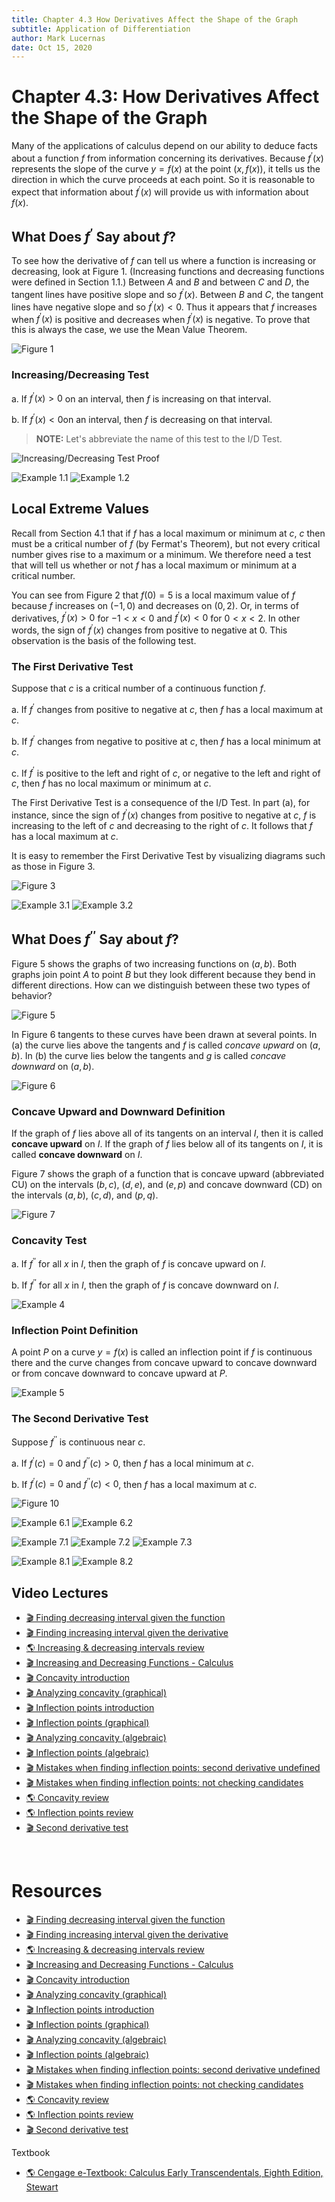 ```yaml
---
title: Chapter 4.3 How Derivatives Affect the Shape of the Graph
subtitle: Application of Differentiation
author: Mark Lucernas
date: Oct 15, 2020
---
```



# Chapter 4.3: How Derivatives Affect the Shape of the Graph

Many of the applications of calculus depend on our ability to deduce facts about
a function $f$ from information concerning its derivatives. Because
$f^{\prime}(x)$ represents the slope of the curve $y = f(x)$ at the point $(x,
f(x))$, it tells us the direction in which the curve proceeds at each point. So
it is reasonable to expect that information about $f^{\prime}(x)$ will provide
us with information about $f(x)$.

## What Does $f^{\prime}$ Say about $f$?

To see how the derivative of $f$ can tell us where a function is increasing or
decreasing, look at Figure 1. (Increasing functions and decreasing functions
were defined in Section 1.1.) Between $A$ and $B$ and between $C$ and $D$, the
tangent lines have positive slope and so $f^{\prime}(x)$. Between $B$ and $C$,
the tangent lines have negative slope and so $f^{\prime}(x) < 0$. Thus it
appears that $f$ increases when $f^{\prime}(x)$ is positive and decreases when
$f^{\prime}(x)$ is negative. To prove that this is always the case, we use the
Mean Value Theorem.

![Figure 1](../../../../../files/fall-2020/MATH-150/chapter-4/4.3_figure-1.png)

### Increasing/Decreasing Test

a. If $f^{\prime}(x) > 0$ on an interval, then $f$ is increasing on that interval.

b. If $f^{\prime}(x) < 0$on an interval, then $f$ is decreasing on that interval.

> **NOTE:** Let's abbreviate the name of this test to the I/D Test.

![Increasing/Decreasing Test Proof](../../../../../files/fall-2020/MATH-150/chapter-4/4.3_increasing_decreasing_test_proof.png)

![Example 1.1](../../../../../files/fall-2020/MATH-150/chapter-4/4.3_example-1.1.png)
![Example 1.2](../../../../../files/fall-2020/MATH-150/chapter-4/4.3_example-1.2.png)

## Local Extreme Values

Recall from Section 4.1 that if $f$ has a local maximum or minimum at $c$, $c$
then must be a critical number of $f$ (by Fermat's Theorem), but not every
critical number gives rise to a maximum or a minimum. We therefore need a test
that will tell us whether or not $f$ has a local maximum or minimum at a
critical number.

You can see from Figure 2 that $f(0) = 5$ is a local maximum value of $f$
because $f$ increases on $(-1, 0)$ and decreases on $(0, 2)$. Or, in terms of
derivatives, $f^{\prime}(x) > 0$ for $-1 < x < 0$ and $f^{\prime}(x) < 0$ for $0
< x < 2$. In other words, the sign of $f^{\prime}(x)$ changes from positive to
negative at $0$. This observation is the basis of the following test.

### The First Derivative Test

Suppose that $c$ is a critical number of a continuous function $f$.

a. If $f^{\prime}$ changes from positive to negative at $c$, then $f$ has a
local maximum at $c$.

b. If $f^{\prime}$ changes from negative to positive at $c$, then $f$ has a
local minimum at $c$.

c. If $f^{\prime}$ is positive to the left and right of $c$, or negative to the
left and right of $c$, then $f$ has no local maximum or minimum at $c$.

The First Derivative Test is a consequence of the I/D Test. In part (a), for
instance, since the sign of $f^{\prime}(x)$ changes from positive to negative at
$c$, $f$ is increasing to the left of $c$ and decreasing to the right of $c$. It
follows that $f$ has a local maximum at $c$.

It is easy to remember the First Derivative Test by visualizing diagrams such as
those in Figure 3.

![Figure 3](../../../../../files/fall-2020/MATH-150/chapter-4/4.3_figure-3.png)

![Example 3.1](../../../../../files/fall-2020/MATH-150/chapter-4/4.3_example-3.1.png)
![Example 3.2](../../../../../files/fall-2020/MATH-150/chapter-4/4.3_example-3.2.png)

## What Does $f^{\prime \prime}$ Say about $f$?

Figure 5 shows the graphs of two increasing functions on $(a, b)$. Both graphs
join point $A$ to point $B$ but they look different because they bend in
different directions. How can we distinguish between these two types of
behavior?

![Figure 5](../../../../../files/fall-2020/MATH-150/chapter-4/4.3_figure-5.png)

In Figure 6 tangents to these curves have been drawn at several points. In (a)
the curve lies above the tangents and $f$ is called _concave upward_ on $(a,
b)$. In (b) the curve lies below the tangents and $g$ is called _concave
downward_ on $(a, b)$.

![Figure 6](../../../../../files/fall-2020/MATH-150/chapter-4/4.3_figure-6.png)

### Concave Upward and Downward Definition

If the graph of $f$ lies above all of its tangents on an interval $I$, then it
is called **concave upward** on $I$. If the graph of $f$ lies below all of its
tangents on $I$, it is called **concave downward** on $I$.

Figure 7 shows the graph of a function that is concave upward (abbreviated CU)
on the intervals $(b, c)$, $(d, e)$, and $(e, p)$ and concave downward (CD) on
the intervals $(a, b)$, $(c, d)$, and $(p, q)$.

![Figure 7](../../../../../files/fall-2020/MATH-150/chapter-4/4.3_figure-7.png)

### Concavity Test

a. If $f^{\prime \prime}$ for all $x$ in $I$, then the graph of $f$ is concave
upward on $I$.

b. If $f^{\prime \prime}$ for all $x$ in $I$, then the graph of $f$ is concave
downward on $I$.

![Example 4](../../../../../files/fall-2020/MATH-150/chapter-4/4.3_example-4.png)

### Inflection Point Definition

A point $P$ on a curve $y = f(x)$ is called an inflection point if $f$ is
continuous there and the curve changes from concave upward to concave downward
or from concave downward to concave upward at $P$.

![Example 5](../../../../../files/fall-2020/MATH-150/chapter-4/4.3_example-5.png)

### The Second Derivative Test

Suppose $f^{\prime \prime}$ is continuous near $c$.

a. If $f^{\prime}(c) = 0$ and $f^{\prime \prime}(c) > 0$, then $f$ has a local
minimum at $c$.

b. If $f^{\prime}(c) = 0$ and $f^{\prime \prime}(c) < 0$, then $f$ has a local
maximum at $c$.

![Figure 10](../../../../../files/fall-2020/MATH-150/chapter-4/4.3_figure-10.png)

![Example 6.1](../../../../../files/fall-2020/MATH-150/chapter-4/4.3_example-6.1.png)
![Example 6.2](../../../../../files/fall-2020/MATH-150/chapter-4/4.3_example-6.2.png)

![Example 7.1](../../../../../files/fall-2020/MATH-150/chapter-4/4.3_example-7.1.png)
![Example 7.2](../../../../../files/fall-2020/MATH-150/chapter-4/4.3_example-7.2.png)
![Example 7.3](../../../../../files/fall-2020/MATH-150/chapter-4/4.3_example-7.3.png)

![Example 8.1](../../../../../files/fall-2020/MATH-150/chapter-4/4.3_example-8.1.png)
![Example 8.2](../../../../../files/fall-2020/MATH-150/chapter-4/4.3_example-8.2.png)

## Video Lectures

- [🎬 Finding decreasing interval given the function](https://www.khanacademy.org/math/ap-calculus-ab/ab-diff-analytical-applications-new/ab-5-3/v/increasing-decreasing-intervals-given-the-function)
- [🎬 Finding increasing interval given the derivative](https://www.khanacademy.org/math/ap-calculus-ab/ab-diff-analytical-applications-new/ab-5-3/v/finding-increasing-interval-given-derivative)
- [🌎 Increasing & decreasing intervals review](https://www.khanacademy.org/math/ap-calculus-ab/ab-diff-analytical-applications-new/ab-5-3/a/increasing-and-decreasing-intervals-review)
- [🎬 Increasing and Decreasing Functions - Calculus](https://www.youtube.com/watch?v=Dyl7jPlJXOM)
- [🎬 Concavity introduction](https://www.khanacademy.org/math/ap-calculus-ab/ab-diff-analytical-applications-new/ab-5-6a/v/concavity-concave-upwards-and-concave-downwards-intervals)
- [🎬 Analyzing concavity (graphical)](https://www.khanacademy.org/math/ap-calculus-ab/ab-diff-analytical-applications-new/ab-5-6a/v/recognizing-concavity-exercise)
- [🎬 Inflection points introduction](https://www.khanacademy.org/math/ap-calculus-ab/ab-diff-analytical-applications-new/ab-5-6a/v/inflection-points)
- [🎬 Inflection points (graphical)](https://www.khanacademy.org/math/ap-calculus-ab/ab-diff-analytical-applications-new/ab-5-6a/v/inflection-points-graphically-given-function)
- [🎬 Analyzing concavity (algebraic)](https://www.khanacademy.org/math/ap-calculus-ab/ab-diff-analytical-applications-new/ab-5-6b/v/analyzing-concavity-algebraically)
- [🎬 Inflection points (algebraic)](https://www.khanacademy.org/math/ap-calculus-ab/ab-diff-analytical-applications-new/ab-5-6b/v/inflection-points-algebraically)
- [🎬 Mistakes when finding inflection points: second derivative undefined](https://www.khanacademy.org/math/ap-calculus-ab/ab-diff-analytical-applications-new/ab-5-6b/v/mistakes-when-finding-inflection-points-second-derivative-undefined)
- [🎬 Mistakes when finding inflection points: not checking candidates](https://www.khanacademy.org/math/ap-calculus-ab/ab-diff-analytical-applications-new/ab-5-6b/v/mistakes-when-finding-inflection-points-not-checking-candidates)
- [🌎 Concavity review](https://www.khanacademy.org/math/ap-calculus-ab/ab-diff-analytical-applications-new/ab-5-6b/a/concavity-review)
- [🌎 Inflection points review](https://www.khanacademy.org/math/ap-calculus-ab/ab-diff-analytical-applications-new/ab-5-6b/a/inflection-points-review)
- [🎬 Second derivative test](https://www.khanacademy.org/math/ap-calculus-ab/ab-diff-analytical-applications-new/ab-5-7/v/second-derivative-test)

<br>

# Resources

- [🎬 Finding decreasing interval given the function](https://www.khanacademy.org/math/ap-calculus-ab/ab-diff-analytical-applications-new/ab-5-3/v/increasing-decreasing-intervals-given-the-function)
- [🎬 Finding increasing interval given the derivative](https://www.khanacademy.org/math/ap-calculus-ab/ab-diff-analytical-applications-new/ab-5-3/v/finding-increasing-interval-given-derivative)
- [🌎 Increasing & decreasing intervals review](https://www.khanacademy.org/math/ap-calculus-ab/ab-diff-analytical-applications-new/ab-5-3/a/increasing-and-decreasing-intervals-review)
- [🎬 Increasing and Decreasing Functions - Calculus](https://www.youtube.com/watch?v=Dyl7jPlJXOM)
- [🎬 Concavity introduction](https://www.khanacademy.org/math/ap-calculus-ab/ab-diff-analytical-applications-new/ab-5-6a/v/concavity-concave-upwards-and-concave-downwards-intervals)
- [🎬 Analyzing concavity (graphical)](https://www.khanacademy.org/math/ap-calculus-ab/ab-diff-analytical-applications-new/ab-5-6a/v/recognizing-concavity-exercise)
- [🎬 Inflection points introduction](https://www.khanacademy.org/math/ap-calculus-ab/ab-diff-analytical-applications-new/ab-5-6a/v/inflection-points)
- [🎬 Inflection points (graphical)](https://www.khanacademy.org/math/ap-calculus-ab/ab-diff-analytical-applications-new/ab-5-6a/v/inflection-points-graphically-given-function)
- [🎬 Analyzing concavity (algebraic)](https://www.khanacademy.org/math/ap-calculus-ab/ab-diff-analytical-applications-new/ab-5-6b/v/analyzing-concavity-algebraically)
- [🎬 Inflection points (algebraic)](https://www.khanacademy.org/math/ap-calculus-ab/ab-diff-analytical-applications-new/ab-5-6b/v/inflection-points-algebraically)
- [🎬 Mistakes when finding inflection points: second derivative undefined](https://www.khanacademy.org/math/ap-calculus-ab/ab-diff-analytical-applications-new/ab-5-6b/v/mistakes-when-finding-inflection-points-second-derivative-undefined)
- [🎬 Mistakes when finding inflection points: not checking candidates](https://www.khanacademy.org/math/ap-calculus-ab/ab-diff-analytical-applications-new/ab-5-6b/v/mistakes-when-finding-inflection-points-not-checking-candidates)
- [🌎 Concavity review](https://www.khanacademy.org/math/ap-calculus-ab/ab-diff-analytical-applications-new/ab-5-6b/a/concavity-review)
- [🌎 Inflection points review](https://www.khanacademy.org/math/ap-calculus-ab/ab-diff-analytical-applications-new/ab-5-6b/a/inflection-points-review)
- [🎬 Second derivative test](https://www.khanacademy.org/math/ap-calculus-ab/ab-diff-analytical-applications-new/ab-5-7/v/second-derivative-test)

Textbook

+ [🌎 Cengage e-Textbook: Calculus Early Transcendentals, Eighth Edition, Stewart](https://webassign.com/)

